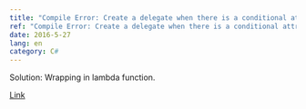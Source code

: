 ```yaml
---
title: "Compile Error: Create a delegate when there is a conditional attribute"
ref: "Compile Error: Create a delegate when there is a conditional attribute"
date: 2016-5-27
lang: en
category: C#
---
```


Solution: Wrapping in lambda function.

[Link](http://stackoverflow.com/questions/20638873/create-a-delegate-when-there-is-a-conditional-attribute)
